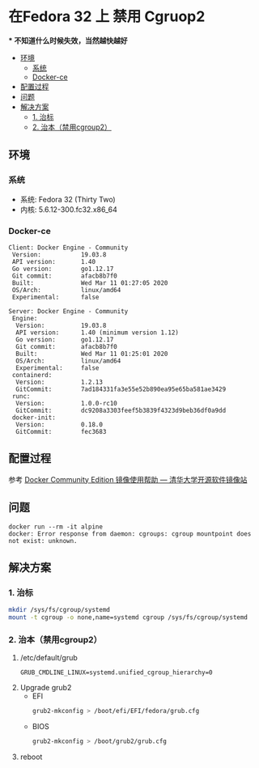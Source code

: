# 在Fedora 32 上 禁用 Cgruop2 <!-- omit in toc -->
**\* 不知道什么时候失效，当然越快越好**

- [环境](#环境)
  - [系统](#系统)
  - [Docker-ce](#docker-ce)
- [配置过程](#配置过程)
- [问题](#问题)
- [解决方案](#解决方案)
  - [1. 治标](#1-治标)
  - [2. 治本（禁用cgroup2）](#2-治本禁用cgroup2)

## 环境
### 系统
- 系统: Fedora 32 (Thirty Two)
- 内核: 5.6.12-300.fc32.x86_64

### Docker-ce
```
Client: Docker Engine - Community
 Version:           19.03.8
 API version:       1.40
 Go version:        go1.12.17
 Git commit:        afacb8b7f0
 Built:             Wed Mar 11 01:27:05 2020
 OS/Arch:           linux/amd64
 Experimental:      false

Server: Docker Engine - Community
 Engine:
  Version:          19.03.8
  API version:      1.40 (minimum version 1.12)
  Go version:       go1.12.17
  Git commit:       afacb8b7f0
  Built:            Wed Mar 11 01:25:01 2020
  OS/Arch:          linux/amd64
  Experimental:     false
 containerd:
  Version:          1.2.13
  GitCommit:        7ad184331fa3e55e52b890ea95e65ba581ae3429
 runc:
  Version:          1.0.0-rc10
  GitCommit:        dc9208a3303feef5b3839f4323d9beb36df0a9dd
 docker-init:
  Version:          0.18.0
  GitCommit:        fec3683
```

## 配置过程
参考 [Docker Community Edition 镜像使用帮助 — 清华大学开源软件镜像站][1]

## 问题
```
docker run --rm -it alpine
docker: Error response from daemon: cgroups: cgroup mountpoint does not exist: unknown.
```

## 解决方案
### 1. 治标
```sh
mkdir /sys/fs/cgroup/systemd
mount -t cgroup -o none,name=systemd cgroup /sys/fs/cgroup/systemd
```

### 2. 治本（禁用cgroup2）
1. /etc/default/grub
   ```
   GRUB_CMDLINE_LINUX=systemd.unified_cgroup_hierarchy=0
   ```
2. Upgrade grub2
   - EFI
      ```sh
      grub2-mkconfig > /boot/efi/EFI/fedora/grub.cfg
      ```
   - BIOS
      ```sh
      grub2-mkconfig > /boot/grub2/grub.cfg
      ```
3. reboot


[1]: https://mirrors.tuna.tsinghua.edu.cn/help/docker-ce/